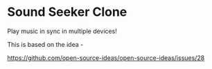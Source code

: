 # Sound Seeker Clone

Play music in sync in multiple devices! 

This is based on the idea - 

https://github.com/open-source-ideas/open-source-ideas/issues/28


